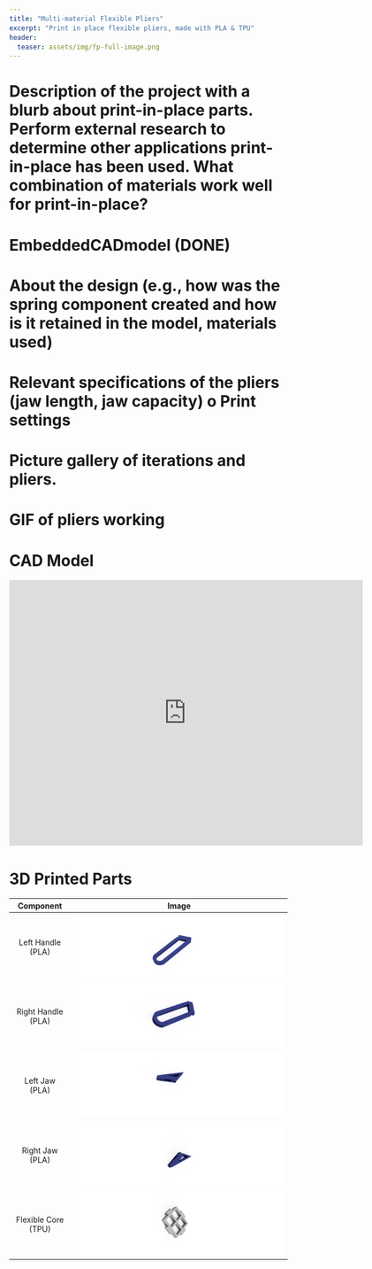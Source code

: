 ```yaml
---
title: "Multi-material Flexible Pliers"
excerpt: "Print in place flexible pliers, made with PLA & TPU"
header:
  teaser: assets/img/fp-full-image.png
---
```

# Description of the project with a blurb about print-in-place parts. Perform external research to determine other applications print-in-place has been used. What combination of materials work well for print-in-place?
# EmbeddedCADmodel (DONE)
# About the design (e.g., how was the spring component created and how is it retained in the model, materials used)
# Relevant specifications of the pliers (jaw length, jaw capacity) o Print settings
# Picture gallery of iterations and pliers.
# GIF of pliers working


# CAD Model
<iframe src="https://vanderbilt643.autodesk360.com/shares/public/SH512d4QTec90decfa6ed35aa60b7838f7ce?mode=embed" width="640" height="480" allowfullscreen="true" webkitallowfullscreen="true" mozallowfullscreen="true"  frameborder="0"></iframe>


# 3D Printed Parts

|                 Component                 | Image |
|:-----------------------------------------:|:-----:|
|      Left Handle (PLA)       |   ![](/assets/img/fp-handle-1.png)   |
|      Right Handle (PLA)      |   ![](/assets/img/fp-handle-2.png)   |
|      Left Jaw (PLA)          |   ![](/assets/img/fp-jaws-1.png)     |
|      Right Jaw  (PLA)        |   ![](/assets/img/fp-jaws-2.png)     |
|      Flexible Core (TPU)     |   ![](/assets/img/fp-core-1.png)     |



